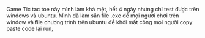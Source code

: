Game Tic tac toe này mình làm khá mệt, hết 4 ngày nhưng chỉ test được trên windows và ubuntu.
Mình đã làm sẵn file .exe để mọi người chơi trên window và file chương trình trên ubuntu để khỏi mất công mọi người copy paste code lại run, 

